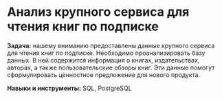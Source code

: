 # Анализ крупного сервиса для чтения книг по подписке

**Задача:** нашему вниманию предоставлены данные крупного сервиса для чтения книг по подписке. Необходимо проанализировать базу данных. В ней содержится информация о книгах, издательствах, авторах, а также пользовательские обзоры книг. Эти данные помогут сформулировать ценностное предложение для нового продукта.

**Навыки и инструменты:** SQL, PostgreSQL
